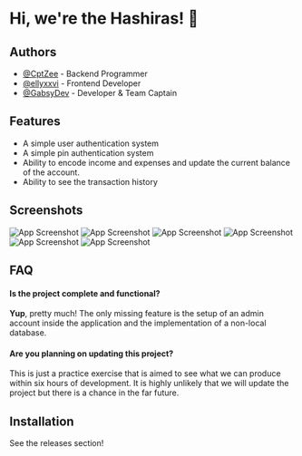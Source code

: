 
# Hi, we're the Hashiras! 👋


## Authors

- [@CptZee](https://www.github.com/CptZee) - Backend Programmer
- [@ellyxxvi](https://www.github.com/ellyxxvi) - Frontend Developer
- [@GabsyDev](https://www.github.com/GabsyDev) - Developer & Team Captain


## Features
- A simple user authentication system
- A simple pin authentication system
- Ability to encode income and expenses and update the current balance of the account.
- Ability to see the transaction history

## Screenshots

![App Screenshot](https://i.imgur.com/MISra6B.png)
![App Screenshot](https://i.imgur.com/dJKG7he.png)
![App Screenshot](https://i.imgur.com/kCvoS6u.png)
![App Screenshot](https://i.imgur.com/OzckbkR.png)
![App Screenshot](https://i.imgur.com/urFfgKw.png)
![App Screenshot](https://i.imgur.com/qQX8evx.png)


## FAQ

#### Is the project complete and functional?

**Yup**, pretty much! The only missing feature is the setup of an admin account inside the application and the implementation of a non-local database. 


#### Are you planning on updating this project?

This is just a practice exercise that is aimed to see what we can produce within six hours of development. It is highly unlikely that we will update the project but there is a chance in the far future.


## Installation

See the releases section!
    
